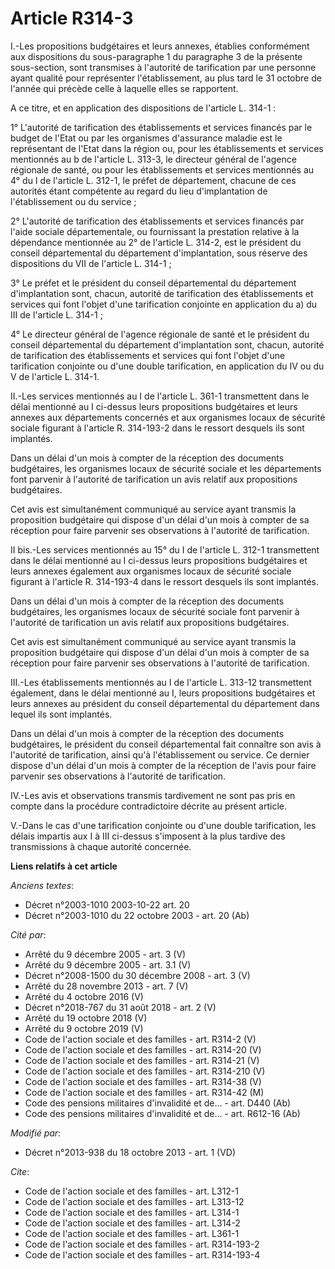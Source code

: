 # Article R314-3

I.-Les propositions budgétaires et leurs annexes, établies conformément aux dispositions du sous-paragraphe 1 du paragraphe 3
de la présente sous-section, sont transmises à l'autorité de tarification par une personne ayant qualité pour représenter
l'établissement, au plus tard le 31 octobre de l'année qui précède celle à laquelle elles se rapportent. 

A ce titre, et en application des dispositions de l'article L. 314-1 : 

1° L'autorité de tarification des établissements et services financés par le budget de l'Etat ou par les organismes
d'assurance maladie est le représentant de l'Etat dans la région ou, pour les établissements et services mentionnés au b de
l'article L. 313-3, le directeur général de l'agence régionale de santé, ou pour les établissements et services mentionnés au
4° du I de l'article L. 312-1, le préfet de département, chacune de ces autorités étant compétente au regard du lieu
d'implantation de l'établissement ou du service ; 

2° L'autorité de tarification des établissements et services financés par l'aide sociale départementale, ou fournissant la
prestation relative à la dépendance mentionnée au 2° de l'article L. 314-2, est le président du conseil départemental du
département d'implantation, sous réserve des dispositions du VII de l'article L. 314-1 ; 

3° Le préfet et le président du conseil départemental du département d'implantation sont, chacun, autorité de tarification
des établissements et services qui font l'objet d'une tarification conjointe en application du a) du III de l'article L.
314-1 ; 

4° Le directeur général de l'agence régionale de santé et le président du conseil départemental du département d'implantation
sont, chacun, autorité de tarification des établissements et services qui font l'objet d'une tarification conjointe ou d'une
double tarification, en application du IV ou du V de l'article L. 314-1. 

II.-Les services mentionnés au I de l'article L. 361-1 transmettent dans le délai mentionné au I ci-dessus leurs propositions
budgétaires et leurs annexes aux départements concernés et aux organismes locaux de sécurité sociale figurant à l'article R.
314-193-2 dans le ressort desquels ils sont implantés. 

Dans un délai d'un mois à compter de la réception des documents budgétaires, les organismes locaux de sécurité sociale et les
départements font parvenir à l'autorité de tarification un avis relatif aux propositions budgétaires. 

Cet avis est simultanément communiqué au service ayant transmis la proposition budgétaire qui dispose d'un délai d'un mois à
compter de sa réception pour faire parvenir ses observations à l'autorité de tarification. 

II bis.-Les services mentionnés au 15° du I de l'article L. 312-1 transmettent dans le délai mentionné au I ci-dessus leurs
propositions budgétaires et leurs annexes également aux organismes locaux de sécurité sociale figurant à l'article R.
314-193-4 dans le ressort desquels ils sont implantés. 

Dans un délai d'un mois à compter de la réception des documents budgétaires, les organismes locaux de sécurité sociale font
parvenir à l'autorité de tarification un avis relatif aux propositions budgétaires. 

Cet avis est simultanément communiqué au service ayant transmis la proposition budgétaire qui dispose d'un délai d'un mois à
compter de sa réception pour faire parvenir ses observations à l'autorité de tarification. 

III.-Les établissements mentionnés au I de l'article L. 313-12 transmettent également, dans le délai mentionné au I, leurs
propositions budgétaires et leurs annexes au président du conseil départemental du département dans lequel ils sont
implantés. 

Dans un délai d'un mois à compter de la réception des documents budgétaires, le président du conseil départemental fait
connaître son avis à l'autorité de tarification, ainsi qu'à l'établissement ou service. Ce dernier dispose d'un délai d'un
mois à compter de la réception de l'avis pour faire parvenir ses observations à l'autorité de tarification. 

IV.-Les avis et observations transmis tardivement ne sont pas pris en compte dans la procédure contradictoire décrite au
présent article. 

V.-Dans le cas d'une tarification conjointe ou d'une double tarification, les délais impartis aux I à III ci-dessus
s'imposent à la plus tardive des transmissions à chaque autorité concernée.

**Liens relatifs à cet article**

_Anciens textes_:

  - Décret n°2003-1010 2003-10-22 art. 20
  - Décret n°2003-1010 du 22 octobre 2003 - art. 20 (Ab)

_Cité par_:

  - Arrêté du 9 décembre 2005 - art. 3 (V)
  - Arrêté du 9 décembre 2005 - art. 3.1 (V)
  - Décret n°2008-1500 du 30 décembre 2008 - art. 3 (V)
  - Arrêté du 28 novembre 2013 - art. 7 (V)
  - Arrêté du 4 octobre 2016 (V)
  - Décret n°2018-767 du 31 août 2018 - art. 2 (V)
  - Arrêté du 19 octobre 2018 (V)
  - Arrêté du 9 octobre 2019 (V)
  - Code de l'action sociale et des familles - art. R314-2 (V)
  - Code de l'action sociale et des familles - art. R314-20 (V)
  - Code de l'action sociale et des familles - art. R314-21 (V)
  - Code de l'action sociale et des familles - art. R314-210 (V)
  - Code de l'action sociale et des familles - art. R314-38 (V)
  - Code de l'action sociale et des familles - art. R314-42 (M)
  - Code des pensions militaires d'invalidité et de... - art. D440 (Ab)
  - Code des pensions militaires d'invalidité et de... - art. R612-16 (Ab)

_Modifié par_:

  - Décret n°2013-938 du 18 octobre 2013 - art. 1 (VD)

_Cite_:

  - Code de l'action sociale et des familles - art. L312-1
  - Code de l'action sociale et des familles - art. L313-12
  - Code de l'action sociale et des familles - art. L314-1
  - Code de l'action sociale et des familles - art. L314-2
  - Code de l'action sociale et des familles - art. L361-1
  - Code de l'action sociale et des familles - art. R314-193-2
  - Code de l'action sociale et des familles - art. R314-193-4
